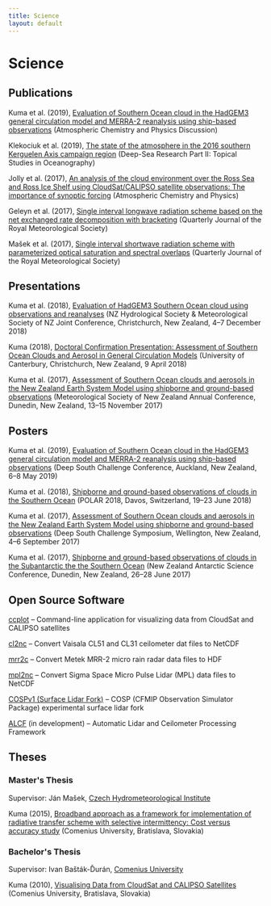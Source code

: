 ```yaml
---
title: Science
layout: default
---
```


# Science

## Publications

Kuma et al. (2019), [Evaluation of Southern Ocean cloud in the HadGEM3 general circulation model and MERRA-2 reanalysis using ship-based observations](https://www.atmos-chem-phys-discuss.net/acp-2019-201/) (Atmospheric Chemistry and Physics Discussion)

Klekociuk et al. (2019), [The state of the atmosphere in the 2016 southern Kerguelen Axis campaign region](https://www.sciencedirect.com/science/article/pii/S0967064518301395) (Deep-Sea Research Part II: Topical Studies in Oceanography)

Jolly et al. (2017), [An analysis of the cloud environment over the Ross Sea and Ross Ice Shelf using CloudSat/CALIPSO satellite observations: The importance of synoptic forcing](https://www.atmos-chem-phys-discuss.net/acp-2017-547/) (Atmospheric Chemistry and Physics)

Geleyn et al. (2017), [Single interval longwave radiation scheme based on the net exchanged rate decomposition with bracketing](https://rmets.onlinelibrary.wiley.com/doi/full/10.1002/qj.3006) (Quarterly Journal of the Royal Meteorological Society)

Mašek et al. (2017), [Single interval shortwave radiation scheme with parameterized optical saturation and spectral overlaps](https://rmets.onlinelibrary.wiley.com/doi/full/10.1002/qj.2653) (Quarterly Journal of the Royal Meteorological Society)

## Presentations

Kuma et al. (2018), [Evaluation of HadGEM3 Southern Ocean cloud using observations and reanalyses](https://github.com/peterkuma/research/raw/master/presentations/Kuma%20et%20al.%20(2018),%20Evaluation%20of%20HadGEM3%20Southern%20Ocean%20cloud%20using%20observations%20and%20reanalyses.pdf) (NZ Hydrological Society & Meteorological Society of NZ Joint Conference, Christchurch, New Zealand, 4–7 December 2018)

Kuma (2018), [Doctoral Confirmation Presentation: Assessment of Southern Ocean Clouds and Aerosol in General Circulation Models](https://github.com/peterkuma/research/raw/master/presentations/Kuma%20(2018)%2C%20Doctoral%20Confirmation%20Presentation:%20Assessment%20of%20Southern%20Ocean%20Clouds%20and%20Aerosol%20in%20General%20Circulation%20Models.pdf) (University of Canterbury, Christchurch, New Zealand, 9 April 2018)

Kuma et al. (2017), [Assessment of Southern Ocean clouds and aerosols in the New Zealand Earth System Model using shipborne and ground-based observations](https://github.com/peterkuma/research/raw/master/presentations/Kuma%20et%20al.%20(2017)%2C%20Assessment%20of%20Southern%20Ocean%20clouds%20and%20aerosols%20in%20the%20New%20Zealand%20Earth%20System%20Model%20using%20shipborne%20and%20ground-based%20observations.pdf) (Meteorological Society of New Zealand Annual Conference, Dunedin, New Zealand, 13–15 November 2017)

## Posters

Kuma et al. (2019), [Evaluation of Southern Ocean cloud in the HadGEM3 general circulation model and MERRA-2 reanalysis using ship-based observations](https://github.com/peterkuma/research/raw/master/posters/Kuma%20et%20al.%20(2019)%2C%20Evaluation%20of%20Southern%20Ocean%20cloud%20in%20the%20HadGEM3%20general%20circulation%20model%20and%20MERRA-2%20reanalysis%20using%20ship-based%20observations.pdf) (Deep South Challenge Conference, Auckland, New Zealand, 6–8 May 2019)

Kuma et al. (2018), [Shipborne and ground-based observations of clouds in the Southern Ocean](https://github.com/peterkuma/research/raw/master/posters/Kuma%20et%20al.%20(2018),%20Shipborne%20and%20ground-based%20observations%20of%20clouds%20in%20the%20Southern%20Ocean.pdf) (POLAR 2018, Davos, Switzerland, 19–23 June 2018)

Kuma et al. (2017), [Assessment of Southern Ocean clouds and aerosols in the New Zealand Earth System Model using shipborne and ground-based observations](https://github.com/peterkuma/research/raw/master/posters/Kuma%20et%20al.%20(2017)%2C%20Assessment%20of%20Southern%20Ocean%20clouds%20and%20aerosols%20in%20the%20New%20Zealand%20Earth%20System%20Model%20using%20shipborne%20and%20ground-based%20observations.pdf) (Deep South Challenge Symposium, Wellington, New Zealand, 4–6 September 2017)

Kuma et al. (2017), [Shipborne and ground-based observations of clouds in the Subantarctic the the Southern Ocean](https://github.com/peterkuma/research/raw/master/posters/Kuma%20et%20al.%20(2017)%2C%20Shipborne%20and%20ground-based%20observations%20of%20clouds%20in%20the%20Subantarctic%20the%20the%20Southern%20Ocean.pdf) (New Zealand Antarctic Science Conference, Dunedin, New Zealand, 26–28 June 2017)

## Open Source Software

[ccplot](http://ccplot.org/) – Command-line application for visualizing data from CloudSat and CALIPSO satellites

[cl2nc](https://github.com/peterkuma/cl2nc) – Convert Vaisala CL51 and CL31 ceilometer dat files to NetCDF

[mrr2c](https://github.com/peterkuma/mrr2c) – Convert Metek MRR-2 micro rain radar data files to HDF

[mpl2nc](https://github.com/peterkuma/mpl2nc) – Convert Sigma Space Micro Pulse Lidar (MPL) data files to NetCDF

[COSPv1 (Surface Lidar Fork)](https://github.com/peterkuma/COSPv1) – COSP (CFMIP Observation Simulator Package) experimental surface lidar fork

[ALCF](https://github.com/peterkuma/alcf) (in development) – Automatic Lidar and Ceilometer Processing Framework

## Theses

### Master's Thesis

Supervisor: Ján Mašek, [Czech Hydrometeorological Institute](http://portal.chmi.cz/?l=en)

Kuma (2015), [Broadband approach as a framework for implementation of radiative transfer scheme with selective intermittency: Cost versus accuracy study](https://github.com/peterkuma/research/raw/master/theses/Kuma%20(2015)%2C%20Broadband%20approach%20as%20a%20framework%20for%20implementation%20of%20radiative%20transfer%20scheme%20with%20selective%20intermittency:%20Cost%20versus%20accuracy%20study.pdf) (Comenius University, Bratislava, Slovakia)

### Bachelor's Thesis

Supervisor: Ivan Bašták-Ďurán, [Comenius University](https://uniba.sk/en)

Kuma (2010), [Visualising Data from CloudSat and CALIPSO Satellites](https://github.com/peterkuma/research/raw/master/theses/Kuma%20(2010)%2C%20Visualising%20Data%20from%20CloudSat%20and%20CALIPSO%20Satellites.pdf) (Comenius University, Bratislava, Slovakia)

